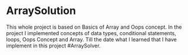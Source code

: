 # ArraySolution
This whole project is based on Basics of Array and Oops concept.  In the project I implemented concepts of data types, conditional statements, loops, Oops Concept and Array. Till the date what I learned that I have implement in this project #ArraySolver.
